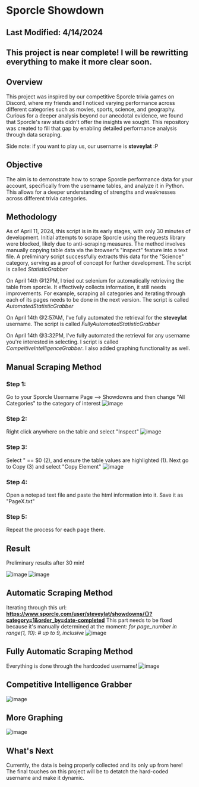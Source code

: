 # Sporcle Showdown
## Last Modified: 4/14/2024
## This project is near complete! I will be rewritting everything to make it more clear soon.
## Overview
This project was inspired by our competitive Sporcle trivia games on Discord, where my friends and I noticed varying performance across different categories such as movies, sports, science, and geography. Curious for a deeper analysis beyond our anecdotal evidence, we found that Sporcle's raw stats didn't offer the insights we sought. This repository was created to fill that gap by enabling detailed performance analysis through data scraping.

Side note: if you want to play us, our username is **steveylat** :P

## Objective
The aim is to demonstrate how to scrape Sporcle performance data for your account, specifically from the username tables, and analyze it in Python. This allows for a deeper understanding of strengths and weaknesses across different trivia categories.

## Methodology
As of April 11, 2024, this script is in its early stages, with only 30 minutes of development. Initial attempts to scrape Sporcle using the requests library were blocked, likely due to anti-scraping measures. The  method involves manually copying table data via the browser's "inspect" feature into a text file. A preliminary script successfully extracts this data for the "Science" category, serving as a proof of concept for further development. The script is called *StatisticGrabber*

On April 14th @12PM, I tried out selenium for automatically retrieving the table from sporcle. It effectively collects information, it still needs improvements. For example, scraping all categories and iterating through each of its pages needs to be done in the next version. The script is called *AutomatedStatisticGrabber*

On April 14th @2:57AM, I've fully automated the retrieval for the **steveylat** username. The script is called *FullyAutomatedStatisticGrabber*

On April 14th @3:32PM, I've fully automated the retrieval for any username you're interested in selecting. I script is called *CompeitiveIntelligenceGrabber*. I also added graphing functionality as well. 


## Manual Scraping Method
### Step 1: 
Go to your Sporcle Username Page --> Showdowns and then change "All Categories" to the category of interest
![image](https://github.com/TylerBerzzz/SporcleShowdownStatistics/assets/30520534/f7507707-85cb-4b38-a31a-a916aaf8a2f6)

### Step 2: 
Right click anywhere on the table and select "Inspect"
![image](https://github.com/TylerBerzzz/SporcleShowdownStatistics/assets/30520534/5a6dc66c-c412-4e7f-ac9c-520295b4c39f)

### Step 3:
Select "<tbody> == $0 (2), and ensure the table values are highlighted (1). Next go to Copy (3) and select "Copy Element" 
![image](https://github.com/TylerBerzzz/SporcleShowdownStatistics/assets/30520534/a5091a1f-27cb-44b5-9492-0d66131f65b8)

### Step 4:
Open a notepad text file and paste the html information into it. Save it as "PageX.txt"

### Step 5:
Repeat the process for each page there.

## Result
Preliminary results after 30 min!

![image](https://github.com/TylerBerzzz/SporcleShowdownStatistics/assets/30520534/7426df04-b523-44c5-a323-cc609d0b43c3)
![image](https://github.com/TylerBerzzz/SporcleShowdownStatistics/assets/30520534/5b3a1c43-30c7-441d-b624-0a2ab49b0047)

## Automatic Scraping Method
Iterating through this url: **https://www.sporcle.com/user/steveylat/showdowns/{}?category=1&order_by=date-completed**
This part needs to be fixed because it's manually determined at the moment: *for page_number in range(1, 10):  # up to 9, inclusive*
![image](https://github.com/TylerBerzzz/SporcleShowdownStatistics/assets/30520534/26e669eb-de3c-4601-904f-efaa92b2130d)

## Fully Automatic Scraping Method
Everything is done through the hardcoded username!
![image](https://github.com/TylerBerzzz/SporcleShowdownStatistics/assets/30520534/2e324d4e-8add-48cd-9186-ba5fdd25bdfb)

## Competitive Intelligence Grabber 
![image](https://github.com/TylerBerzzz/SporcleShowdownStatistics/assets/30520534/9100fb70-d645-47a4-a863-cfc718b7a687)

## More Graphing
![image](https://github.com/TylerBerzzz/SporcleShowdownStatistics/assets/30520534/e4ac04ca-91a3-40b7-abfd-67998a2dbaaf)



## What's Next
Currently, the data is being properly collected and its only up from here! The final touches on this project will be to detatch the hard-coded username and make it dynamic.  


